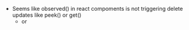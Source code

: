 - Seems like observed() in react compoments is not triggering delete updates like peek() or get()
  - or <For />



